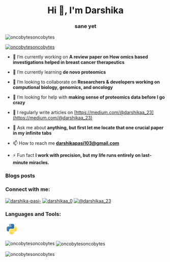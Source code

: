 <h1 align="center">Hi 👋, I'm Darshika</h1>
<h3 align="center">sane yet</h3>

<p align="left"> <img src="https://komarev.com/ghpvc/?username=oncobytesoncobytes&label=Profile%20views&color=0e75b6&style=flat" alt="oncobytesoncobytes" /> </p>

<p align="left"> <a href="https://github.com/ryo-ma/github-profile-trophy"><img src="https://github-profile-trophy.vercel.app/?username=oncobytesoncobytes" alt="oncobytesoncobytes" /></a> </p>

- 🔭 I’m currently working on **A review paper on How omics based investigations helped in breast cancer therapeutics**

- 🌱 I’m currently learning **de novo proteomics**

- 👯 I’m looking to collaborate on **Researchers & developers working on computional biology, genomics, and oncology**

- 🤝 I’m looking for help with **making sense of proteomics data before I go crazy**

- 📝 I regularly write articles on [https://medium.com/@darshikaa_23](https://medium.com/@darshikaa_23)

- 💬 Ask me about **anything, but first let me locate that one crucial paper in my infinite tabs**

- 📫 How to reach me **darshikapasi103@gmail.com**

- ⚡ Fun fact **I work with precision, but my life runs entirely on last-minute miracles.**

### Blogs posts
<!-- BLOG-POST-LIST:START -->
<!-- BLOG-POST-LIST:END -->

<h3 align="left">Connect with me:</h3>
<p align="left">
<a href="https://linkedin.com/in/darshika-pasi-" target="blank"><img align="center" src="https://raw.githubusercontent.com/rahuldkjain/github-profile-readme-generator/master/src/images/icons/Social/linked-in-alt.svg" alt="darshika-pasi-" height="30" width="40" /></a>
<a href="https://instagram.com/darshikaa_0" target="blank"><img align="center" src="https://raw.githubusercontent.com/rahuldkjain/github-profile-readme-generator/master/src/images/icons/Social/instagram.svg" alt="darshikaa_0" height="30" width="40" /></a>
<a href="https://medium.com/@darshikaa_23" target="blank"><img align="center" src="https://raw.githubusercontent.com/rahuldkjain/github-profile-readme-generator/master/src/images/icons/Social/medium.svg" alt="@darshikaa_23" height="30" width="40" /></a>
</p>

<h3 align="left">Languages and Tools:</h3>
<p align="left"> <a href="https://www.python.org" target="_blank" rel="noreferrer"> <img src="https://raw.githubusercontent.com/devicons/devicon/master/icons/python/python-original.svg" alt="python" width="40" height="40"/> </a> </p>

<p><img align="left" src="https://github-readme-stats.vercel.app/api/top-langs?username=oncobytesoncobytes&show_icons=true&locale=en&layout=compact" alt="oncobytesoncobytes" /></p>

<p>&nbsp;<img align="center" src="https://github-readme-stats.vercel.app/api?username=oncobytesoncobytes&show_icons=true&locale=en" alt="oncobytesoncobytes" /></p>

<p><img align="center" src="https://github-readme-streak-stats.herokuapp.com/?user=oncobytesoncobytes&" alt="oncobytesoncobytes" /></p>
